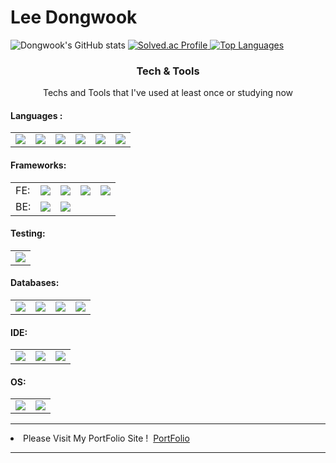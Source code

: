 
<h1>Lee Dongwook</h1>
<img src="https://github-readme-stats.vercel.app/api?username=Lee-Dongwook&theme=tokyonight" alt="Dongwook's GitHub stats">
<a href="https://solved.ac/dlehddnrsub/">
  <img src="http://mazassumnida.wtf/api/v2/generate_badge?boj=dlehddnrsub" alt="Solved.ac Profile">
  <img src="https://github-readme-stats.vercel.app/api/top-langs/?username=Lee-Dongwook&layout=compact&theme=tokyonight" alt="Top Languages">

</a>
<h3 align="center">Tech & Tools</h3> 
<p align="center"> Techs and Tools that I've used at least once or studying now </p>
<p align="center">
<h4>Languages : </h4>
<table>
<td><img src = "https://img.shields.io/badge/Python-3766AB?style=flat-square&logo=Python&logoColor=white"/></td>
<td><img src = "https://img.shields.io/badge/C++-50BCDF?style=flat-square&logo=C%2B%2B&logoColor=white"/></td>
<td><img src = "https://img.shields.io/badge/Java-FF0000?style=flat-square&logo=JDK&logoColor=white"/></td>
<td><img src = "https://img.shields.io/badge/C-50BCDF?style=flat-square&logo=C&logoColor=white"/></td>
<td><img src = "https://img.shields.io/badge/Javascript-FFFF00?style=flat-square&logo=Javascript&logoColor=black"/></td>
<td><img src = "https://img.shields.io/badge/Typescript-0066CC?style=flat-square&logo=Typescript&logoColor=white"/></td>
</table>
</p>
<p align="center">
<h4>Frameworks: </h4>
<table>
  <tr>
    <td>FE: </td> 
    <td><img src = "https://img.shields.io/badge/React-0066CC?style=flat-square&logo=React&logoColor=white"/></td>
    <td><img src = "https://img.shields.io/badge/Next-000000?style=flat-square&logo=Next.JS&logoColor=white"/></td>
    <td><img src = "https://img.shields.io/badge/Svelte-FF7F00?style=flat-square&logo=Svelte&logoColor=white"/></td>
    <td><img src = "https://img.shields.io/badge/Vue-00BB00?style=flat-square&logo=Vue.JS&logoColor=white"/></td>
  </tr>
  <tr>
     <td>BE: </td> 
     <td><img src = "https://img.shields.io/badge/Express-008800?style=flat-square&logo=Express&logoColor=white"/></td>
     <td><img src = "https://img.shields.io/badge/Spring-66FF66?style=flat-square&logo=SpringBoot&logoColor=white"/></td>
  </tr>
</table>
<h4>Testing: </h4>
<table>
<td><img src = "https://img.shields.io/badge/Playwright-000000?style=flat-square&logo=Playwright&logoColor=white"/></td>
</table>
<h4>Databases: </h4>
<table>
<td><img src = "https://img.shields.io/badge/MongoDB-00BB00?style=flat-square&logo=MongoDB&logoColor=white"/></td>
<td><img src = "https://img.shields.io/badge/Postgresql-0066CC?style=flat-square&logo=Postgresql&logoColor=white"/></td>
<td><img src = "https://img.shields.io/badge/Mysql-FFCC99?style=flat-square&logo=Mysql&logoColor=black"/></td>
<td><img src = "https://img.shields.io/badge/Redis-FF0000?style=flat-square&logo=Redis&logoColor=white"/></td>
</table>
<h4>IDE: </h4>
<table>
<td><img src = "https://img.shields.io/badge/AndroidStudio-66FF66?style=flat-square&logo=AndroidStudio&logoColor=white"/></td>
<td><img src = "https://img.shields.io/badge/VSCode-67C8FF?style=flat-square&logo=VisualStudioCode&logoColor=white"/></td>
<td><img src = "https://img.shields.io/badge/IntelliJ-000000?style=flat-square&logo=jetbrains&logoColor=white"/></td>
</table>
<h4>OS: </h4>
<table>
<td><img src = "https://img.shields.io/badge/Linux-000000?style=flat-square&logo=Linux&logoColor=white"/></td>
<td><img src = "https://img.shields.io/badge/Windows-76C8FF?style=flat-square&logo=Windows&logoColor=white"/></td>
</table>
</p>
<hr />
<li>Please Visit My PortFolio Site ! &nbsp;<a href="https://lee-dongwook.github.io/">PortFolio<a/></li>
<hr />

